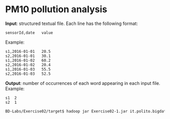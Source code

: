 # PM10 pollution analysis

**Input**: structured textual file. Each line has the following format:

    sensorId,date   value

Example:

    s1,2016-01-01	20.5
    s2,2016-01-01	30.1
    s1,2016-01-02	60.2
    s2,2016-01-02	20.4
    s1,2016-01-03	55.5
    s2,2016-01-03	52.5

**Output**: number of occurrences of each word appearing in each input file. Example: 

    s1  2
    s2  1

```sh
BD-Labs/Exercise02/target$ hadoop jar Exercise02-1.jar it.polito.bigdata.hadoop.E02Driver 1 ./in/ ./out/
```